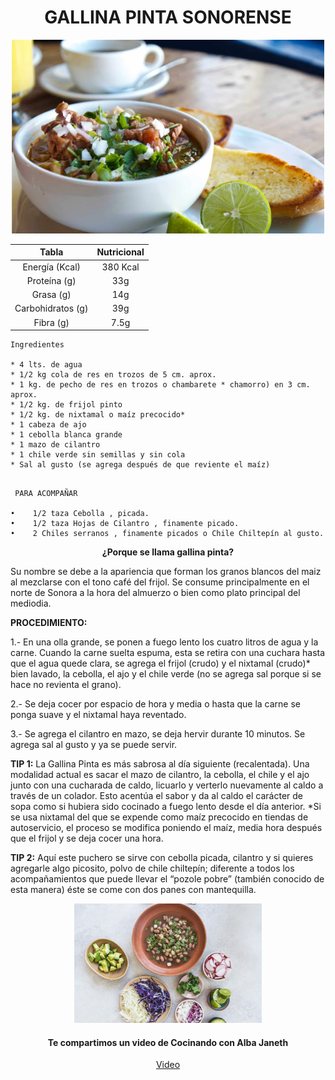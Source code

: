 <div align="center">

# **GALLINA PINTA SONORENSE**

</div>

<p align ="center">
<img src="images/sopa_01.jpg" width="500">
</p>

<div align ="center">

| Tabla        |Nutricional |
| :----------: | :--------: |
|Energía (Kcal)| 380 Kcal|
|Proteína (g)  | 33g|
|Grasa (g)     | 14g|
|Carbohidratos (g)| 39g|
|Fibra (g)     | 7.5g| 

</div>


```
Ingredientes

* 4 lts. de agua 
* 1/2 kg cola de res en trozos de 5 cm. aprox.
* 1 kg. de pecho de res en trozos o chambarete * chamorro) en 3 cm. aprox.
* 1/2 kg. de frijol pinto
* 1/2 kg. de nixtamal o maíz precocido*
* 1 cabeza de ajo
* 1 cebolla blanca grande
* 1 mazo de cilantro
* 1 chile verde sin semillas y sin cola
* Sal al gusto (se agrega después de que reviente el maíz)

```

```

 PARA ACOMPAÑAR

•	 1/2 taza Cebolla , picada.
•	 1/2 taza Hojas de Cilantro , finamente picado.
•	 2 Chiles serranos , finamente picados o Chile Chiltepín al gusto.

```

<div align ="center">

**¿Porque se llama gallina pinta?**

</div>

<div align ="left">

Su nombre se debe a la apariencia que forman los granos blancos del maiz al mezclarse con el tono café del frijol.
Se consume principalmente en el norte de Sonora a la hora del almuerzo o bien como plato principal del mediodia.

</div>

<div align ="left">

**PROCEDIMIENTO:**

1.- En una olla grande, se ponen a fuego lento los cuatro litros de agua y la carne. Cuando la carne suelta espuma, esta se retira con una cuchara hasta que el agua quede clara, se agrega el frijol (crudo) y el nixtamal (crudo)* bien lavado, la cebolla, el ajo y el chile verde (no se agrega sal porque si se hace no revienta el grano).

2.- Se deja cocer por espacio de hora y media o hasta que la carne se ponga suave y el nixtamal haya reventado.

3.- Se agrega el cilantro en mazo, se deja hervir durante 10 minutos. Se agrega sal al gusto y ya se puede servir.

</div>

<div align ="left">


**TIP 1:**
La Gallina Pinta es más sabrosa al día siguiente (recalentada).
Una modalidad actual es sacar el mazo de cilantro, la cebolla, el chile y el ajo junto
con una cucharada de caldo, licuarlo y verterlo nuevamente al caldo a través de un
colador. Esto acentúa el sabor y da al caldo el carácter de sopa como si hubiera
sido cocinado a fuego lento desde el día anterior.
*Si se usa nixtamal del que se expende como maíz precocido en tiendas de
autoservicio, el proceso se modifica poniendo el maíz, media hora después que el
frijol y se deja cocer una hora.

**TIP 2:**
Aquí este puchero se sirve con cebolla picada, cilantro y si quieres agregarle algo
picosito, polvo de chile chiltepín; diferente a todos los acompañamientos que
puede llevar el “pozole pobre” (también conocido de esta manera) éste se come
con dos panes con mantequilla.

</div>

<p align ="center">
<img src="images/sopa_02.jpg" width="300">
</p>

<div align ="center">

#### Te compartimos un video de Cocinando con Alba Janeth
[Video](https://www.youtube.com/watch?v=Rk3xEa-cAC8)

</div>
